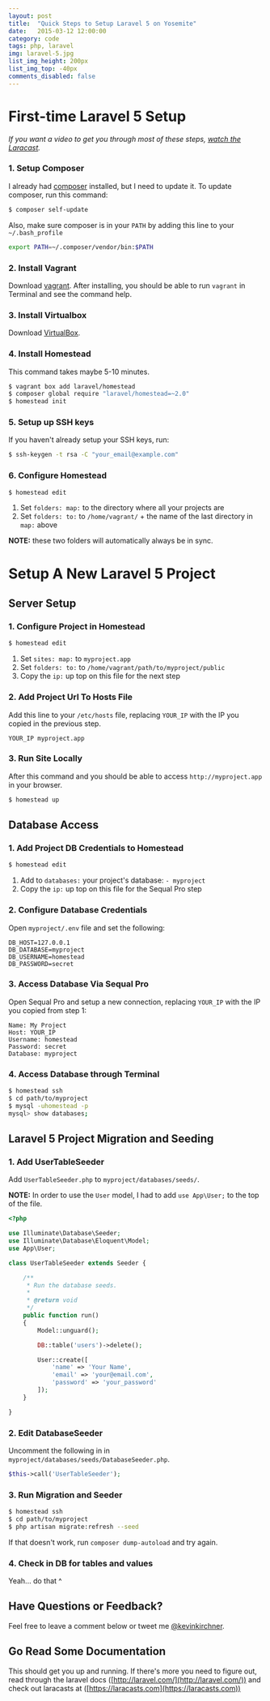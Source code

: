 ```yaml
---
layout: post
title:  "Quick Steps to Setup Laravel 5 on Yosemite"
date:   2015-03-12 12:00:00
category: code
tags: php, laravel
img: laravel-5.jpg
list_img_height: 200px
list_img_top: -40px
comments_disabled: false
---
```


# First-time Laravel 5 Setup

_If you want a video to get you through most of these steps, [watch the Laracast](https://laracasts.com/lessons/say-hello-to-laravel-homestead-two)._

### 1. Setup Composer

I already had [composer](https://getcomposer.org/doc/00-intro.md#installation-linux-unix-osx) installed, but I need to update it. To update composer, run this command:

```bash
$ composer self-update
```

Also, make sure composer is in your `PATH` by adding this line to your `~/.bash_profile`

```bash
export PATH=~/.composer/vendor/bin:$PATH
```

### 2. Install Vagrant

Download [vagrant](http://www.vagrantup.com/downloads.html). After installing, you should be able to run `vagrant` in Terminal and see the command help.

### 3. Install Virtualbox

Download [VirtualBox](https://www.virtualbox.org/wiki/Downloads).

### 4. Install Homestead

This command takes maybe 5-10 minutes.

```bash
$ vagrant box add laravel/homestead
$ composer global require "laravel/homestead=~2.0"
$ homestead init
```

### 5. Setup up SSH keys

If you haven't already setup your SSH keys, run:

```bash
$ ssh-keygen -t rsa -C "your_email@example.com"
```

### 6. Configure Homestead

```bash
$ homestead edit
```

1. Set `folders: map:` to the directory where all your projects are
1. Set `folders: to:` to `/home/vagrant/` + the name of the last directory in `map:` above

__NOTE:__ these two folders will automatically always be in sync.

# Setup A New Laravel 5 Project

## Server Setup

### 1. Configure Project in Homestead

```bash
$ homestead edit
```

1. Set `sites: map:` to `myproject.app`
1. Set `folders: to:` to `/home/vagrant/path/to/myproject/public`
3. Copy the `ip:` up top on this file for the next step

### 2. Add Project Url To Hosts File

Add this line to your `/etc/hosts` file, replacing `YOUR_IP` with the IP you copied in the previous step.

```
YOUR_IP myproject.app
```

### 3. Run Site Locally

After this command and you should be able to access `http://myproject.app` in your browser.

```bash
$ homestead up
```

## Database Access

### 1. Add Project DB Credentials to Homestead

```bash
$ homestead edit
```

1. Add to `databases:` your project's database: `- myproject`
3. Copy the `ip:` up top on this file for the Sequal Pro step


### 2. Configure Database Credentials

Open `myproject/.env` file and set the following:

```
DB_HOST=127.0.0.1
DB_DATABASE=myproject
DB_USERNAME=homestead
DB_PASSWORD=secret
```

### 3. Access Database Via Sequal Pro

Open Sequal Pro and setup a new connection, replacing `YOUR_IP` with the IP you copied from step 1:

```
Name: My Project
Host: YOUR_IP
Username: homestead
Password: secret
Database: myproject
```

### 4. Access Database through Terminal

```bash
$ homestead ssh
$ cd path/to/myproject
$ mysql -uhomestead -p
mysql> show databases;
```

## Laravel 5 Project Migration and Seeding

### 1. Add UserTableSeeder

Add `UserTableSeeder.php` to `myproject/databases/seeds/`. 

__NOTE:__ In order to use the `User` model, I had to add `use App\User;` to the top of the file.

```php
<?php

use Illuminate\Database\Seeder;
use Illuminate\Database\Eloquent\Model;
use App\User;

class UserTableSeeder extends Seeder {

    /**
     * Run the database seeds.
     *
     * @return void
     */
    public function run()
    {
        Model::unguard();

        DB::table('users')->delete();

        User::create([
            'name' => 'Your Name',
            'email' => 'your@email.com',
            'password' => 'your_password'
        ]);
    }

}
```  

### 2. Edit DatabaseSeeder

Uncomment the following in in `myproject/databases/seeds/DatabaseSeeder.php`.

```php
$this->call('UserTableSeeder');
```

### 3. Run Migration and Seeder

```bash
$ homestead ssh
$ cd path/to/myproject
$ php artisan migrate:refresh --seed
```

If that doesn't work, run `composer dump-autoload` and try again.

### 4. Check in DB for tables and values

Yeah... do that ^

## Have Questions or Feedback?

Feel free to leave a comment below or tweet me [@kevinkirchner](https://twitter.com/kevinkirchner).

## Go Read Some Documentation

This should get you up and running. If there's more you need to figure out, read through the laravel docs ([http://laravel.com/](http://laravel.com/)) and check out laracasts at ([https://laracasts.com](https://laracasts.com))